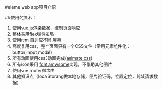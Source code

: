 #eleme web app项目介绍



##使用的技术：
1. 使用vue.js渲染数据，控制页面响应
2. 整体采用flex弹性布局
3. 使用rem 自适应不同 屏幕
4. 高度复用css，整个页面只有一个CSS文件（常用元素组件化：button,input,modal）
5. 所有动画使用css3动画完成([animate.css](https://daneden.github.io/animate.css/))
6. 所有icon采用 [font amwsome](http://fontawesome.dashgame.com/)实现，不借助其他图片  
7. 使用vue router做路由
8. 其他知识点（localStorang做本地存储，图片验证码，位置定位，跨域请求数据）

